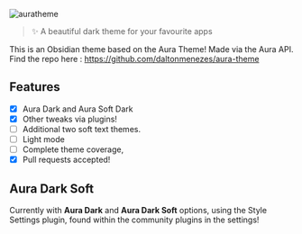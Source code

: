
![auratheme](https://github.com/Possibly-Matt/obsidian-aura-theme/assets/12588174/63fad219-94db-4e00-8b3a-f7fe3531f090)
>✨ A beautiful dark theme for your favourite apps

This is an Obsidian theme based on the Aura Theme! Made via the Aura API.
Find the repo here : https://github.com/daltonmenezes/aura-theme
## Features
- [x] Aura Dark and Aura Soft Dark 
- [x] Other tweaks via plugins!
- [ ] Additional two soft text themes.
- [ ] Light mode 
- [ ] Complete theme coverage, 
- [x] Pull requests accepted! 
## Aura Dark Soft
Currently with **Aura Dark** and **Aura Dark Soft** options, using the Style Settings plugin, found within the community plugins in the settings!
